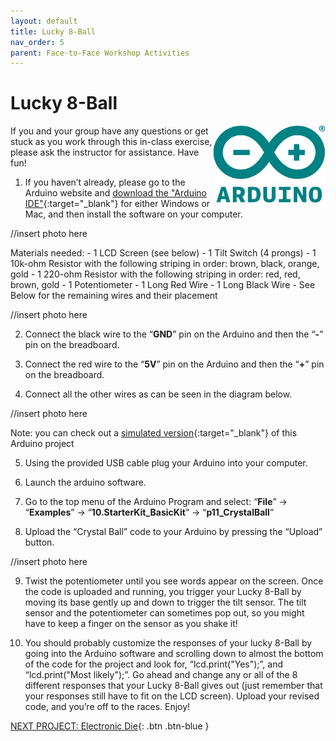```yaml
---
layout: default
title: Lucky 8-Ball
nav_order: 5
parent: Face-to-Face Workshop Activities
---
```


# Lucky 8-Ball

<img src="images\arduino-icon.png" alt="arduino icon" style="float:right;width:180px;">

If you and your group have any questions or get stuck as you work through this in-class exercise, please ask the instructor for assistance.  Have fun!

1. If you haven’t already, please go to the Arduino website and [download the "Arduino IDE"](https://www.arduino.cc/en/Main/Software){:target="_blank"} for either Windows or Mac, and then install the software on your computer.

//insert photo here

Materials needed:
          - 1 LCD Screen (see below)
          - 1 Tilt Switch (4 prongs)
          - 1 10k-ohm Resistor with the following striping in order: brown, black, orange, gold
          - 1 220-ohm Resistor with the following striping in order: red, red, brown, gold
          - 1 Potentiometer
          - 1 Long Red Wire
          - 1 Long Black Wire
          - See Below for the remaining wires and their placement

//insert photo here

2. Connect the black wire to the “**GND**” pin on the Arduino and then the “**-**” pin on the breadboard.

3. Connect the red wire to the “**5V**” pin on the Arduino and then the “**+**” pin on the breadboard.

4. Connect all the other wires as can be seen in the diagram below.

//insert photo here

Note: you can check out a [simulated version](https://goo.gl/9Lo9wQ){:target="_blank"} of this Arduino project

5. Using the provided USB cable plug your Arduino into your computer.

6. Launch the arduino software.

7. Go to the top menu of the Arduino Program and select: “**File**” -> “**Examples**” -> “**10.StarterKit_BasicKit**” -> “**p11_CrystalBall**”

8. Upload the “Crystal Ball” code to your Arduino by pressing the “Upload” button.

//insert photo here

9. Twist the potentiometer until you see words appear on the screen. Once the code is uploaded and running, you trigger your Lucky 8-Ball by moving its base gently up and down to trigger the tilt sensor. The tilt sensor and the potentiometer can sometimes pop out, so you might have to keep a finger on the sensor as you shake it!

10. You should probably customize the responses of your lucky 8-Ball by going into the Arduino software and scrolling down to almost the bottom of the code for the project and look for, “lcd.print("Yes");”, and “lcd.print("Most likely");”. Go ahead and change any or all of the 8 different responses that your Lucky 8-Ball gives out (just remember that your responses still have to fit on the LCD screen). Upload your revised code, and you’re off to the races. Enjoy!

[NEXT PROJECT: Electronic Die](electronic_die.html){: .btn .btn-blue }

